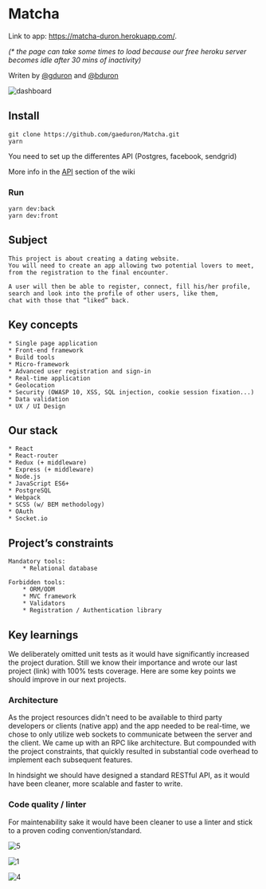 
# Matcha
 Link to app: https://matcha-duron.herokuapp.com/.

_(* the page can take some times to load because our free heroku server becomes idle after 30 mins of inactivity)_

Writen by [@gduron](https://github.com/gaeduron) and [@bduron](https://github.com/bduron) 

![dashboard](https://preview.ibb.co/f36Dh7/Capture_d_e_cran_2018_03_25_a_22_13_13.png)

## Install
	git clone https://github.com/gaeduron/Matcha.git 
	yarn  

You need to set up the differentes API (Postgres, facebook, sendgrid) 

More info in the [API](https://github.com/gaeduron/Matcha/wiki#api) section of the wiki
	
### Run	
	yarn dev:back
	yarn dev:front

## Subject 
	This project is about creating a dating website. 
	You will need to create an app allowing two potential lovers to meet, 
	from the registration to the final encounter.
	
	A user will then be able to register, connect, fill his/her profile, 
	search and look into the profile of other users, like them, 
	chat with those that “liked” back.

## Key concepts 
	* Single page application
	* Front-end framework
	* Build tools
	* Micro-framework 
	* Advanced user registration and sign-in
	* Real-time application
	* Geolocation 
	* Security (OWASP 10, XSS, SQL injection, cookie session fixation...) 
	* Data validation
	* UX / UI Design 

## Our stack 
	* React 
	* React-router
	* Redux (+ middleware)
	* Express (+ middleware)
	* Node.js
	* JavaScript ES6+
	* PostgreSQL
	* Webpack
	* SCSS (w/ BEM methodology)
 	* OAuth
	* Socket.io  


## Project’s constraints 

	Mandatory tools: 
		* Relational database 

	Forbidden tools:
		* ORM/ODM
		* MVC framework
		* Validators 
		* Registration / Authentication library 


## Key learnings  

We deliberately omitted unit tests as it would have significantly increased the project duration. 
Still we know their importance and wrote our last project (link) with 100% tests coverage. 
Here are some key points we should improve in our next projects. 

### Architecture 
As the project resources didn't need to be available to third party developers or clients (native app) and the app needed to be real-time, we chose to only utilize web sockets to communicate between the server and the client. We came up with an RPC like architecture. But compounded with the project constraints, that quickly resulted in substantial code overhead to implement each subsequent features. 

In hindsight we should have designed a standard RESTful API, as it would have been cleaner, more scalable and faster to write. 

### Code quality / linter
For maintenability sake it would have been cleaner to use a linter and stick to a proven coding convention/standard.

![5](https://resources-live.sketch.cloud/files/8811ed42-c902-4ee4-9cad-f23f5432d2b8.png?Expires=1522273496&Key-Pair-Id=APKAIZ4KEFPO7VL7CCPQ&Signature=FhD3fwUiQkBpaZG~iI0YJUj2ofAOeYMalm~i9YpSsYz7XesvaEB0q3xtetYtxw-MjkXWwhWWijxWCfwn1BeLkIubSOfkvPlsDYJsQC34wycL2PDwMpby~MeWFrU0~MeiTKcxXg21YmY1rtpx7K3NlXc5eRpnA3XfEqzpxp4KO3n3a~xUZgKa9taIep5-Xe0qdeBr~5QWg724Jz-hu102uHeNy2zxpcfnwWgw0S2K6cvV5JxY2NsmAurn0lqcQcnwOUEC47K9-sjhgbYQYYke~Tt1pcGCiUALjiYJIg5rXdwrFmSq0OKx9XSKBFa9lmhm3tqCqIZubemN3DGfMNmBWg__)

![1](https://preview.ibb.co/ka6X9n/Capture_d_e_cran_2018_03_25_a_21_54_37.png)

![4](https://preview.ibb.co/cgoC9n/Capture_d_e_cran_2018_03_25_a_21_51_42.png)
